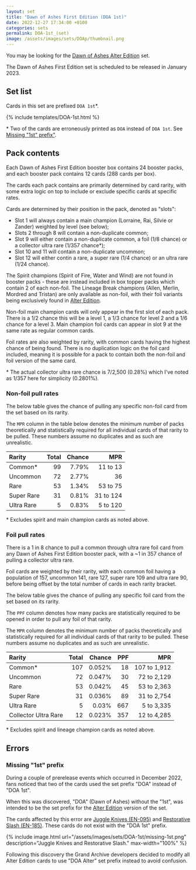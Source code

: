 ```yaml
---
layout: set
title: "Dawn of Ashes First Edition (DOA 1st)"
date: 2022-12-27 17:34:00 +0100
categories: sets
permalink: DOA-1st_(set)
image: /assets/images/sets/DOAp/thumbnail.png
---
```


You may be looking for the <span class="dead-link">[Dawn of Ashes Alter Edition](/DOA-Alter_(set))</span> set.

The Dawn of Ashes First Edition set is scheduled to be released in January 2023.

## Set list

Cards in this set are prefixed `DOA 1st`*.

{% include templates/DOA-1st.html %}

\* Two of the cards are erroneously printed as `DOA` instead of `DOA 1st`. See [Missing "1st" prefix"](#missing-1st-prefix).

## Pack contents

Each Dawn of Ashes First Edition booster box contains 24 booster packs, and each booster pack contains 12 cards (288 cards per box).

The cards each pack contains are primarily determined by card rarity, with some extra logic on top to include or exclude specific cards at specific rates.

Cards are determined by their position in the pack, denoted as "slots":

* Slot 1 will always contain a main champion (Lorraine, Rai, Silvie or Zander) weighted by level (see below);
* Slots 2 through 8 will contain a non-duplicate common;
* Slot 9 will either contain a non-duplicate common, a foil (1/8 chance) or a collector ultra rare (1/357 chance*);
* Slot 10 and 11 will contain a non-duplicate uncommon;
* Slot 12 will either contin a rare, a super rare (1/4 chance) or an ultra rare (1/24 chance).

The Spirit champions (Spirit of Fire, Water and Wind) are not found in booster packs - these are instead included in box topper packs which contain 2 of each non-foil. The Lineage Break champions (Allen, Merlin, Mordred and Tristan) are only available as non-foil, with their foil variants being exclusively found in <span class="dead-link">[Alter Edition](/DOA-Alter_(set))</span>.

Non-foil main champion cards will only appear in the first slot of each pack. There is a 1/2 chance this will be a level 1, a 1/3 chance for level 2 and a 1/6 chance for a level 3. Main champion foil cards can appear in slot 9 at the same rate as regular common cards.

Foil rates are also weighted by rarity, with common cards having the highest chance of being found. There is no duplication logic on the foil card included, meaning it is possible for a pack to contain both the non-foil and foil version of the same card.

\* The actual collector ultra rare chance is 7/2,500 (0.28%) which I've noted as 1/357 here for simplicity (0.2801%).

### Non-foil pull rates

The below table gives the chance of pulling any specific non-foil card from the set based on its rarity.

The `MPR` column in the table below denotes the minimum number of packs theoretically and statistically required for all individual cards of that rarity to be pulled. These numbers assume no duplicates and as such are unrealistic.

Rarity | Total | Chance | MPR
:-- | --: | --: | --:
Common* | 99 | 7.79% | 11 to 13
Uncommon | 72 | 2.77% | 36
Rare | 53 | 1.34% | 53 to 75
Super Rare | 31 | 0.81% | 31 to 124
Ultra Rare | 5 | 0.83% | 5 to 120

\* Excludes spirit and main champion cards as noted above.

### Foil pull rates

There is a 1 in 8 chance to pull a common through ultra rare foil card from any Dawn of Ashes First Edition booster pack, with a ~1 in 357 chance of pulling a collector ultra rare.

Foil cards are weighted by their rarity, with each common foil having a population of 157, uncommon 141, rare 127, super rare 109 and ultra rare 90, before being offset by the total number of cards in each rarity bracket.

The below table gives the chance of pulling any specific foil card from the set based on its rarity.

The `PPF` column denotes how many packs are statistically required to be opened in order to pull any foil of that rarity.

The `MPR` column denotes the minimum number of packs theoretically and statistically required for all individual cards of that rarity to be pulled. These numbers assume no duplicates and as such are unrealistic.

Rarity | Total | Chance | PPF | MPR
:-- | --: | --: | --: | --:
Common* | 107 | 0.052% | 18 | 107 to 1,912
Uncommon | 72 | 0.047% | 30 | 72 to 2,129
Rare | 53 | 0.042% | 45 | 53 to 2,363
Super Rare | 31 | 0.036% | 89 | 31 to 2,754
Ultra Rare | 5 | 0.03% | 667 | 5 to 3,335
Collector Ultra Rare | 12 | 0.023% | 357 | 12 to 4,285

\* Excludes spirit and lineage champion cards as noted above.

## Errors

### Missing "1st" prefix

During a couple of prerelease events which occurred in December 2022, fans noticed that two of the cards used the set prefix "DOA" instead of "DOA 1st".

When this was discovered, "DOA" (Dawn of Ashes) without the "1st", was intended to be the set prefix for the <span class="dead-link">[Alter Edition](/DOA-Alter_(set))</span> version of the set.

The cards affected by this error are [Juggle Knives (EN-095)](/juggle-knives_(card)#doa%201st--en-095-c) and [Restorative Slash (EN-185)](/restorative-slash_(card)#doa%201st--en-185-c). These cards do not exist with the "DOA 1st" prefix.

{% include image.html url="/assets/images/sets/DOA-1st/missing-1st.png" description="Juggle Knives and Restorative Slash." max-width="100%" %}

Following this discovery the Grand Archive developers decided to modify all Alter Edition cards to use "DOA Alter" set prefix instead to avoid confusion.